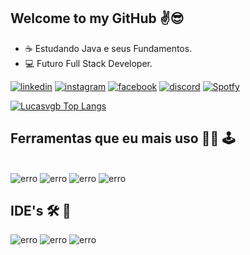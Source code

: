 ## Welcome to my GitHub ✌️😎
 * ☕ Estudando Java e seus Fundamentos.
 * 💻 Futuro Full Stack Developer.


[![linkedin](https://img.shields.io/badge/LinkedIn-0077B5?style=for-the-badge&logo=linkedin&logoColor=white)](https://www.linkedin.com/in/lucasvianagb/)
[![instagram](https://img.shields.io/badge/Instagram-E4405F?style=for-the-badge&logo=instagram&logoColor=white)](https://www.instagram.com/lucasvianagb/)
[![facebook](https://img.shields.io/badge/Facebook-1877F2?style=for-the-badge&logo=facebook&logoColor=white)](https://www.facebook.com/LucasVianaGB/)
[![discord](https://img.shields.io/badge/Discord-7289DA?style=for-the-badge&logo=discord&logoColor=white)](LucasZaacar#1693)
[![Spotfy](https://img.shields.io/badge/Spotify-1ED760?&style=for-the-badge&logo=spotify&logoColor=white)](https://open.spotify.com/user/yrsi1k5yvh8j8ngwyo6yksae9?si=3249b39025da4dfd)


[![Lucasvgb Top Langs](https://github-readme-stats.vercel.app/api/top-langs/?username=Lucasvgb&layout=compact)](https://github.com/Lucasvgb)

## Ferramentas que eu mais uso 👨‍💻 🕹️ 

<div style="display : inline_block"><br/>
  <img aling="center" alt="erro" src="https://img.shields.io/badge/Java-ED8B00?style=for-the-badge&logo=openjdk&logoColor=white"/>
  <img aling="center" alt="erro" src="https://img.shields.io/badge/MySQL-00000F?style=for-the-badge&logo=mysql&logoColor=white"/>
  <img aling="center" alt="erro" src="https://img.shields.io/badge/C%23-239120?style=for-the-badge&logo=c-sharp&logoColor=white"/>
  <img aling="center" alt="erro" src="https://img.shields.io/badge/C-00599C?style=for-the-badge&logo=c&logoColor=white"/>
  
  ## IDE's 🛠️ 🧰
  <img aling="center" alt="erro" src="https://img.shields.io/badge/Visual_Studio_Code-0078D4?style=for-the-badge&logo=visual%20studio%20code&logoColor=white"/>
  <img aling="center" alt="erro" src="https://img.shields.io/badge/Visual_Studio-5C2D91?style=for-the-badge&logo=visual%20studio&logoColor=white"/>
  <img aling="center" alt="erro" src="https://img.shields.io/badge/IntelliJ_IDEA-000000.svg?style=for-the-badge&logo=intellij-idea&logoColor=white"/>
  
  
</div>
